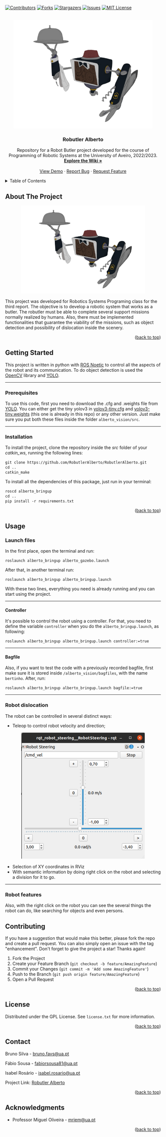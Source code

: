 <!-- Improved compatibility of back to top link: See: https://github.com/othneildrew/Best-README-Template/pull/73 -->
<a name="readme-top"></a>
<!--
*** Thanks for checking out the Best-README-Template. If you have a suggestion
*** that would make this better, please fork the repo and create a pull request
*** or simply open an issue with the tag "enhancement".
*** Don't forget to give the project a star!
*** Thanks again! Now go create something AMAZING! :D
-->



<!-- PROJECT SHIELDS -->
<!--
*** I'm using markdown "reference style" links for readability.
*** Reference links are enclosed in brackets [ ] instead of parentheses ( ).
*** See the bottom of this document for the declaration of the reference variables
*** for contributors-url, forks-url, etc. This is an optional, concise syntax you may use.
*** https://www.markdownguide.org/basic-syntax/#reference-style-links
-->
[![Contributors][contributors-shield]][contributors-url]
[![Forks][forks-shield]][forks-url]
[![Stargazers][stars-shield]][stars-url]
[![Issues][issues-shield]][issues-url]
[![MIT License][license-shield]][license-url]



<!-- PROJECT LOGO -->
<br />
<div align="center">
  <a href="https://github.com/RobutlerAlberto/RobutlerAlberto">
    <img src="docs/logo.png" alt="Logo" width="450" height="350">
  </a>

<h3 align="center">Robutler Alberto</h3>

  <p align="center">
    Repository for a Robot Butler project developed for the course of Programming of Robotic Systems at the University of Aveiro, 2022/2023.
    <br />
    <a href="https://github.com/RobutlerAlberto/RobutlerAlberto/wiki"><strong>Explore the Wiki »</strong></a>
    <br />
    <br />
    <a href="https://youtu.be">View Demo</a>
    ·
    <a href="https://github.com/RobutlerAlberto/RobutlerAlberto/issues">Report Bug</a>
    ·
    <a href="https://github.com/RobutlerAlberto/RobutlerAlberto/issues">Request Feature</a>
  </p>
</div>



<!-- TABLE OF CONTENTS -->
<details>
  <summary>Table of Contents</summary>
  <ol>
    <li>
      <a href="#about-the-project">About The Project</a>
    </li>
    <li>
      <a href="#getting-started">Getting Started</a>
      <ul>
        <li><a href="#prerequisites">Prerequisites</a></li>
        <li><a href="#installation">Installation</a></li>
      </ul>
    </li>
    <li><a href="#usage">Usage</a></li>
    <li><a href="#contributing">Contributing</a></li>
    <li><a href="#license">License</a></li>
    <li><a href="#contact">Contact</a></li>
    <li><a href="#acknowledgments">Acknowledgments</a></li>
  </ol>
</details>



<!-- ABOUT THE PROJECT -->
## About The Project
<div align="center">
<img  src="docs/logo.png" alt="Logo" width="400">
</div>

This project was developed for Robotics Systems Programing class for the third report. The objective is to develop a robotic system that works as a butler. The robutler must be able to complete several support missions normally realized by humans. Also, there must be implemented functionalities that guarantee the viability of the missions, such as object detection and possibility of dislocation inside the scenery.   

<p align="right">(<a href="#readme-top">back to top</a>)</p>



<!-- ### Built With

* [![Next][Next.js]][Next-url]
* [![React][React.js]][React-url]
* [![Vue][Vue.js]][Vue-url]
* [![Angular][Angular.io]][Angular-url]
* [![Svelte][Svelte.dev]][Svelte-url]
* [![Laravel][Laravel.com]][Laravel-url]
* [![Bootstrap][Bootstrap.com]][Bootstrap-url]
* [![JQuery][JQuery.com]][JQuery-url]

<p align="right">(<a href="#readme-top">back to top</a>)</p> -->



<!-- GETTING STARTED -->
## Getting Started

This project is written in python with [ROS Noetic](http://wiki.ros.org/ROS/Installation) to control all the aspects of the robot and its communication. To do object detection is used the [OpenCV](https://opencv.org/) library and [YOLO](https://pjreddie.com/darknet/yolo/).
***
### Prerequisites

To use this code, first you need to download the .cfg and .weights file from [YOLO](https://github.com/AlexeyAB/darknet/). You can either get the tiny yolov3 in [yolov3-tiny.cfg](https://github.com/pjreddie/darknet/blob/master/cfg/yolov3-tiny.cfg) and [yolov3-tiny.weights](https://pjreddie.com/media/files/yolov3-tiny.weights) (this one is already in this repo) or any other version. Just make sure you put both these files inside the folder `alberto_vision/src`.

***
### Installation
To install the project, clone the repository inside the *src* folder of your *catkin_ws*, running the following lines:
```
git clone https://github.com/RobutlerAlberto/RobutlerAlberto.git
cd ..
catkin_make
```

To install all the dependencies of this package, just run in your terminal:
```
roscd alberto_bringup
cd ..
pip install -r requirements.txt
```


<p align="right">(<a href="#readme-top">back to top</a>)</p>

<!-- USAGE EXAMPLES -->
## Usage

### Launch files

In the first place, open the terminal and run:

```
roslaunch alberto_bringup alberto_gazebo.launch
```
After that, in another terminal run:
```
roslaunch alberto_bringup alberto_bringup.launch
```
With these two lines, everything you need is already running and you can start using the project.
***
#### Controller

It's possible to control the robot using a controller. For that, you need to define the variable `controller` when you do the `alberto_bringup.launch`, as following:
```
roslaunch alberto_bringup alberto_bringup.launch controller:=true
```
***
#### Bagfile
Also, if you want to test the code with a previously recorded bagfile, first make sure it is stored inside `/alberto_vision/bagfiles`, with the name `bertinho`. After, run:
```
roslaunch alberto_bringup alberto_bringup.launch bagfile:=true
```
***
### Robot dislocation
The robot can be controlled in several distinct ways:
 - Teleop to control robot velocity and direction;
 <div align="center">
<img  src="docs/teleop.png" alt="Logo" width="400">
</div>
 
 - Selection of XY coordinates in RViz
 - With semantic information by doing right click on the robot and selecting a division for it to go.
***
 ### Robot features
Also, with the right click on the robot you can see the several things the robot can do, like searching for objects and even persons.
#### 
<!-- CONTRIBUTING -->
## Contributing

If you have a suggestion that would make this better, please fork the repo and create a pull request. You can also simply open an issue with the tag "enhancement".
Don't forget to give the project a star! Thanks again!

1. Fork the Project
2. Create your Feature Branch (`git checkout -b feature/AmazingFeature`)
3. Commit your Changes (`git commit -m 'Add some AmazingFeature'`)
4. Push to the Branch (`git push origin feature/AmazingFeature`)
5. Open a Pull Request

<p align="right">(<a href="#readme-top">back to top</a>)</p>



<!-- LICENSE -->
## License

Distributed under the GPL License. See `license.txt` for more information.

<p align="right">(<a href="#readme-top">back to top</a>)</p>



<!-- CONTACT -->
## Contact

Bruno Silva - bruno.favs@ua.pt

Fábio Sousa - fabiorsousa81@ua.pt

Isabel Rosário - isabel.rosario@ua.pt

Project Link: [Robutler Alberto](https://github.com/RobutlerAlberto/RobutlerAlberto)

<p align="right">(<a href="#readme-top">back to top</a>)</p>



<!-- ACKNOWLEDGMENTS -->
## Acknowledgments

* Professor Miguel Oliveira - mriem@ua.pt

<p align="right">(<a href="#readme-top">back to top</a>)</p>



<!-- MARKDOWN LINKS & IMAGES -->
<!-- https://www.markdownguide.org/basic-syntax/#reference-style-links -->
[contributors-shield]: https://img.shields.io/github/contributors/RobutlerAlberto/RobutlerAlberto.svg?style=for-the-badge
[contributors-url]: https://github.com/RobutlerAlberto/RobutlerAlberto/graphs/contributors
[forks-shield]: https://img.shields.io/github/forks/RobutlerAlberto/RobutlerAlberto.svg?style=for-the-badge
[forks-url]: https://github.com/RobutlerAlberto/RobutlerAlberto/network/members
[stars-shield]: https://img.shields.io/github/stars/RobutlerAlberto/RobutlerAlberto.svg?style=for-the-badge
[stars-url]: https://github.com/RobutlerAlberto/RobutlerAlberto/stargazers
[issues-shield]: https://img.shields.io/github/issues/RobutlerAlberto/RobutlerAlberto.svg?style=for-the-badge
[issues-url]: https://github.com/RobutlerAlberto/RobutlerAlberto/issues
[license-shield]: https://img.shields.io/github/license/RobutlerAlberto/RobutlerAlberto.svg?style=for-the-badge
[license-url]: https://github.com/RobutlerAlberto/RobutlerAlberto/blob/master/LICENSE.txt
[product-screenshot]: docs/logo.png
